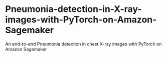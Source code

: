 # Pneumonia-detection-in-X-ray-images-with-PyTorch-on-Amazon-Sagemaker
An end-to-end Pneumonia detection in chest X-ray images with PyTorch on Amazon Sagemaker
